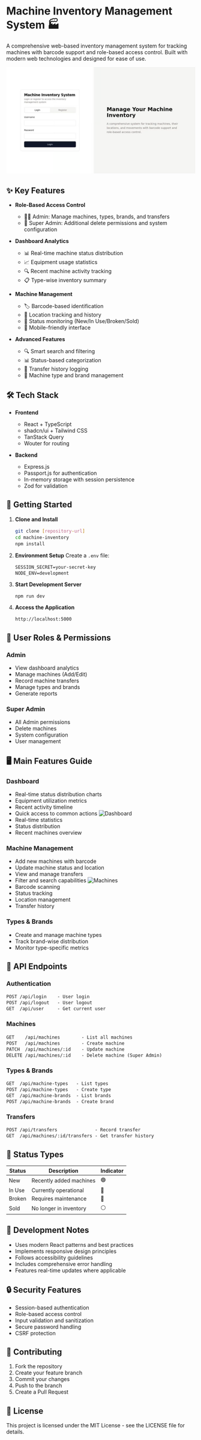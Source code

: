 # Machine Inventory Management System 🏭

A comprehensive web-based inventory management system for tracking machines with barcode support and role-based access control. Built with modern web technologies and designed for ease of use.

![alt text](1.png)

## ✨ Key Features

- **Role-Based Access Control**
  - 👨‍💼 Admin: Manage machines, types, brands, and transfers
  - 👑 Super Admin: Additional delete permissions and system configuration

- **Dashboard Analytics**
  - 📊 Real-time machine status distribution
  - 📈 Equipment usage statistics
  - 🔍 Recent machine activity tracking
  - 📋 Type-wise inventory summary

- **Machine Management**
  - 🏷️ Barcode-based identification
  - 📍 Location tracking and history
  - 🔄 Status monitoring (New/In Use/Broken/Sold)
  - 📱 Mobile-friendly interface

- **Advanced Features**
  - 🔍 Smart search and filtering
  - 📊 Status-based categorization
  - 🔄 Transfer history logging
  - 📝 Machine type and brand management

## 🛠️ Tech Stack

- **Frontend**
  - React + TypeScript
  - shadcn/ui + Tailwind CSS
  - TanStack Query
  - Wouter for routing

- **Backend**
  - Express.js
  - Passport.js for authentication
  - In-memory storage with session persistence
  - Zod for validation

## 🚀 Getting Started

1. **Clone and Install**
   ```bash
   git clone [repository-url]
   cd machine-inventory
   npm install
   ```

2. **Environment Setup**
   Create a `.env` file:
   ```env
   SESSION_SECRET=your-secret-key
   NODE_ENV=development
   ```

3. **Start Development Server**
   ```bash
   npm run dev
   ```

4. **Access the Application**
   ```
   http://localhost:5000
   ```

## 👥 User Roles & Permissions

### Admin
- View dashboard analytics
- Manage machines (Add/Edit)
- Record machine transfers
- Manage types and brands
- Generate reports

### Super Admin
- All Admin permissions
- Delete machines
- System configuration
- User management

## 🖥️ Main Features Guide

### Dashboard
- Real-time status distribution charts
- Equipment utilization metrics
- Recent activity timeline
- Quick access to common actions
![Dashboard](docs/dashboard.png)
- Real-time statistics
- Status distribution
- Recent machines overview


### Machine Management
- Add new machines with barcode
- Update machine status and location
- View and manage transfers
- Filter and search capabilities
![Machines](docs/machines.png)
- Barcode scanning
- Status tracking
- Location management
- Transfer history

### Types & Brands
- Create and manage machine types
- Track brand-wise distribution
- Monitor type-specific metrics

## 🔗 API Endpoints

### Authentication
```
POST /api/login    - User login
POST /api/logout   - User logout
GET  /api/user     - Get current user
```

### Machines
```
GET    /api/machines        - List all machines
POST   /api/machines        - Create machine
PATCH  /api/machines/:id    - Update machine
DELETE /api/machines/:id    - Delete machine (Super Admin)
```

### Types & Brands
```
GET  /api/machine-types   - List types
POST /api/machine-types   - Create type
GET  /api/machine-brands  - List brands
POST /api/machine-brands  - Create brand
```

### Transfers
```
POST /api/transfers              - Record transfer
GET  /api/machines/:id/transfers - Get transfer history
```

## 🌟 Status Types

| Status  | Description                    | Indicator |
|---------|--------------------------------|-----------|
| New     | Recently added machines        | 🟢        |
| In Use  | Currently operational          | 🔵        |
| Broken  | Requires maintenance           | 🔴        |
| Sold    | No longer in inventory         | ⚪        |

## 📝 Development Notes

- Uses modern React patterns and best practices
- Implements responsive design principles
- Follows accessibility guidelines
- Includes comprehensive error handling
- Features real-time updates where applicable

## 🔒 Security Features

- Session-based authentication
- Role-based access control
- Input validation and sanitization
- Secure password handling
- CSRF protection

## 🤝 Contributing

1. Fork the repository
2. Create your feature branch
3. Commit your changes
4. Push to the branch
5. Create a Pull Request

## 📄 License

This project is licensed under the MIT License - see the LICENSE file for details.
